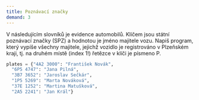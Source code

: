 ```yaml
---
title: Poznávací značky
demand: 3
---
```


V následujícím slovníků je evidence automobilů. Klíčem jsou státní poznávací značky (SPZ) a hodnotou je jméno majitele vozu. Napiš program, který vypíše všechny majitele, jejichž vozidlo je registrováno v Plzeňském kraji, tj. na druhém místě (index 1!) řetězce v klíči je písmeno P.

```py
plates = {"4A2 3000": "František Novák",
  "6P5 4747": "Jana Pilná",
  "3B7 3652": "Jaroslav Sečkár",
  "1P5 5269": "Marta Nováková",
  "37E 1252": "Martina Matušková",
  "2A5 2241": "Jan Král"}
```

